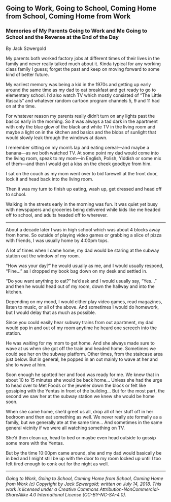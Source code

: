 ## Going to Work, Going to School, Coming Home from School, Coming Home from Work
### Memories of My Parents Going to Work and Me Going to School and the Reverse at the End of the Day

By Jack Szwergold

My parents both worked factory jobs at different times of their lives in the family and never really talked much about it. Kinda typical for any working class family I guess; forget the past and keep on moving forward to some kind of better future.

My earliest memory was being a kid in the 1970s and getting up early around the same time as my dad to eat breakfast and get ready to go to elementary school. I’d also watch TV which mostly consisted of “The Little Rascals” and whatever random cartoon program channels 5, 9 and 11 had on at the time.

For whatever reason my parents really didn’t turn on any lights past the basics early in the morning. So it was always a tad dark in the apartment with only the blue glow of the black and white TV in the living room and maybe a light on in the kitchen and basics and the blobs of sunlight that would slowly leak through the windows at dawn.

I remember sitting on my mom’s lap and eating cereal—and maybe a banana—as we both watched TV. At some point my dad would come into the living room, speak to my mom—in English, Polish, Yiddish or some mix of them—and then I would get a kiss on the cheek goodbye from him.

I sat on the couch as my mom went over to bid farewell at the front door, lock it and head back into the living room.

Then it was my turn to finish up eating, wash up, get dressed and head off to school.

Walking in the streets early in the morning was fun. It was quiet yet busy with newspapers and groceries being delivered while kids like me headed off to school, and adults headed off to wherever.

***

About a decade later I was in high school which was about 4 blocks away from home. So outside of playing video games or grabbing a slice of pizza with friends, I was usually home by 4:00pm tops.

A lot of times when I came home, my dad would be staring at the subway station out the window of my room.

“How was your day?” he would usually as me, and I would usually respond, “Fine…” as I dropped my book bag down on my desk and settled in.

“Do you want anything to eat?” he’d ask and I would usually say, “Yes…” and then he would head out of my room, down the hallway and into the kitchen.

Depending on my mood, I would either play video games, read magazines, listen to music, or all of the above. And sometimes I would do homework, but I would delay that as much as possible.

Since you could easily hear subway trains from out apartment, my dad would pop in and out of my room anytime he heard one screech into the station.

He was waiting for my mom to get home. And she always made sure to wave at us when she got off the train and headed home. Sometimes we could see her on the subway platform. Other times, from the staircase area just below. But in general, he popped in an out mainly to wave at her and she to wave at him.

Soon enough he spotted her and food was ready for me. We knew that in about 10 to 15 minutes she would be back home… Unless she had the urge to head over to Met Foods or the jeweler down the block or felt like gossiping with the Yentas in front of the building… But for the most part, the second we saw her at the subway station we knew she would be home soon.

When she came home, she’d greet us all, drop all of her stuff off in her bedroom and then eat something as well. We never really ate formally as a family, but we generally ate at the same time… And sometimes in the same general vicinity if we were all watching something on TV.

She’d then clean up, head to bed or maybe even head outside to gossip some more with the Yentas.

But by the time 10:00pm came around, she and my dad would basically be in bed and I might still be up with the door to my room locked up until I too felt tired enough to conk out for the night as well.

***

*Going to Work, Going to School, Coming Home from School, Coming Home from Work (c) Copyright by Jack Szwergold; written on July 14, 2018. This work is licensed under a Creative Commons Attribution-NonCommercial-ShareAlike 4.0 International License (CC-BY-NC-SA-4.0).*